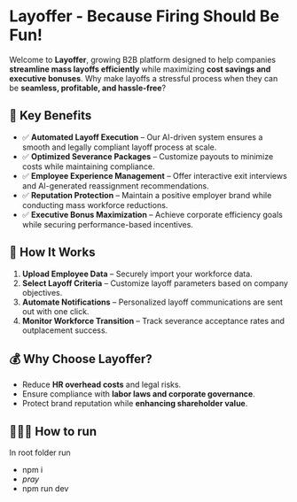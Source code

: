 # Layoffer - Because Firing Should Be Fun!

Welcome to **Layoffer**, growing B2B platform designed to help companies **streamline mass layoffs efficiently** while maximizing **cost savings and executive bonuses**. Why make layoffs a stressful process when they can be **seamless, profitable, and hassle-free**?

## 🎯 Key Benefits

- ✅ **Automated Layoff Execution** – Our AI-driven system ensures a smooth and legally compliant layoff process at scale.
- ✅ **Optimized Severance Packages** – Customize payouts to minimize costs while maintaining compliance.
- ✅ **Employee Experience Management** – Offer interactive exit interviews and AI-generated reassignment recommendations.
- ✅ **Reputation Protection** – Maintain a positive employer brand while conducting mass workforce reductions.
- ✅ **Executive Bonus Maximization** – Achieve corporate efficiency goals while securing performance-based incentives.

## 🚀 How It Works

1. **Upload Employee Data** – Securely import your workforce data.
2. **Select Layoff Criteria** – Customize layoff parameters based on company objectives.
3. **Automate Notifications** – Personalized layoff communications are sent out with one click.
4. **Monitor Workforce Transition** – Track severance acceptance rates and outplacement success.

## 💰 Why Choose Layoffer?

- Reduce **HR overhead costs** and legal risks.
- Ensure compliance with **labor laws and corporate governance**.
- Protect brand reputation while **enhancing shareholder value**.

## 🧑🏻‍💻 How to run

In root folder run

- npm i
- _pray_
- npm run dev
